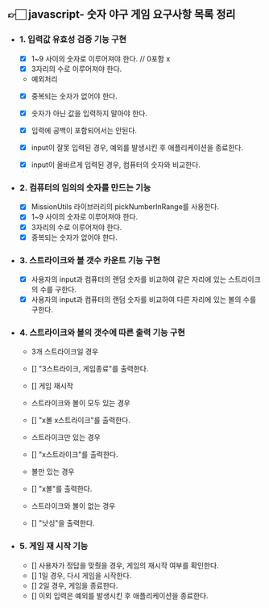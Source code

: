 ## 👉🏻 javascript- 숫자 야구 게임 요구사항 목록 정리

- ### 1. 입력값 유효성 검증 기능 구현

  - [x] 1~9 사이의 숫자로 이루어져야 한다. // 0포함 x
  - [x] 3자리의 수로 이루어져야 한다.

  - 예외처리
  - [x] 중복되는 숫자가 없어야 한다.
  - [x] 숫자가 아닌 값을 입력하지 말아야 한다.
  - [x] 입력에 공백이 포함되어서는 안된다.

  - [x] input이 잘못 입력된 경우, 예외를 발생시킨 후 애플리케이션을 종료한다.
  - [x] input이 올바르게 입력된 경우, 컴퓨터의 숫자와 비교한다.

- ### 2. 컴퓨터의 임의의 숫자를 만드는 기능

  - [x] MissionUtils 라이브러리의 pickNumberInRange를 사용한다.
  - [x] 1~9 사이의 숫자로 이루어져야 한다.
  - [x] 3자리의 수로 이루어져야 한다.
  - [x] 중복되는 숫자가 없어야 한다.

- ### 3. 스트라이크와 볼 갯수 카운트 기능 구현

  - [x] 사용자의 input과 컴퓨터의 랜덤 숫자를 비교하여 같은 자리에 있는 스트라이크의 수를 구한다.
  - [x] 사용자의 input과 컴퓨터의 랜덤 숫자를 비교하여 다른 자리에 있는 볼의 수를 구한다.

- ### 4. 스트라이크와 볼의 갯수에 따른 출력 기능 구현

  - 3개 스트라이크일 경우
  - [] "3스트라이크, 게임종료"를 출력한다.
  - [] 게임 재시작

  - 스트라이크와 볼이 모두 있는 경우
  - [] "x볼 x스트라이크"를 출력한다.

  - 스트라이크만 있는 경우
  - [] "x스트라이크"를 출력한다.

  - 볼만 있는 경우
  - [] "x볼"를 출력한다.

  - 스트라이크와 볼이 없는 경우
  - [] "낫싱"을 출력한다.

- ### 5. 게임 재 시작 기능
  - [] 사용자가 정답을 맞췄을 경우, 게임의 재시작 여부를 확인한다.
  - [] 1일 경우, 다시 게임을 시작한다.
  - [] 2일 경우, 게임을 종료한다.
  - [] 이외 입력은 예외를 발생시킨 후 애플리케이션을 종료한다.
